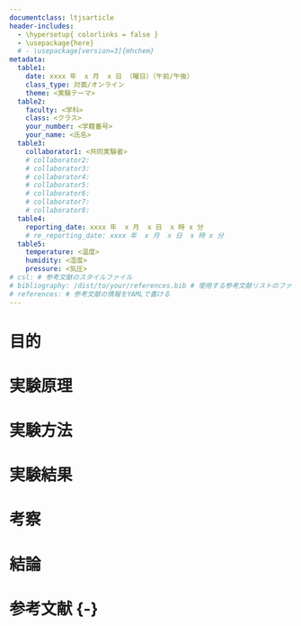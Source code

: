 ```yaml
---
documentclass: ltjsarticle
header-includes:
  - \hypersetup{ colorlinks = false }
  - \usepackage{here}
  # - \usepackage[version=3]{mhchem}
metadata:
  table1:
    date: xxxx 年  x 月  x 日 （曜日）（午前/午後）
    class_type: 対面/オンライン
    theme: <実験テーマ>
  table2:
    faculty: <学科>
    class: <クラス>
    your_number: <学籍番号>
    your_name: <氏名>
  table3:
    collaborator1: <共同実験者>
    # collaborator2: 
    # collaborator3: 
    # collaborator4: 
    # collaborator5: 
    # collaborator6: 
    # collaborator7: 
    # collaborator8: 
  table4:
    reporting_date: xxxx 年  x 月  x 日  x 時 x 分
    # re_reporting_date: xxxx 年  x 月  x 日  x 時 x 分
  table5:
    temperature: <温度>
    humidity: <湿度>
    pressure: <気圧>
# csl: # 参考文献のスタイルファイル
# bibliography: /dist/to/your/references.bib # 使用する参考文献リストのファイルパス
# references: # 参考文献の情報をYAMLで書ける
---
```


# 目的

# 実験原理

# 実験方法

# 実験結果

# 考察

# 結論

# 参考文献 {-}

